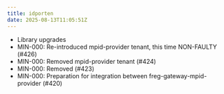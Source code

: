 ```yaml
---
title: idporten
date: 2025-08-13T11:05:51Z
---
```

- Library upgrades
- MIN-000: Re-introduced mpid-provider tenant, this time NON-FAULTY  (#426)
- MIN-000: Removed mpid-provider tenant (#424)
- MIN-000: Removed  (#423)
- MIN-000: Preparation for integration between freg-gateway-mpid-provider (#420)

